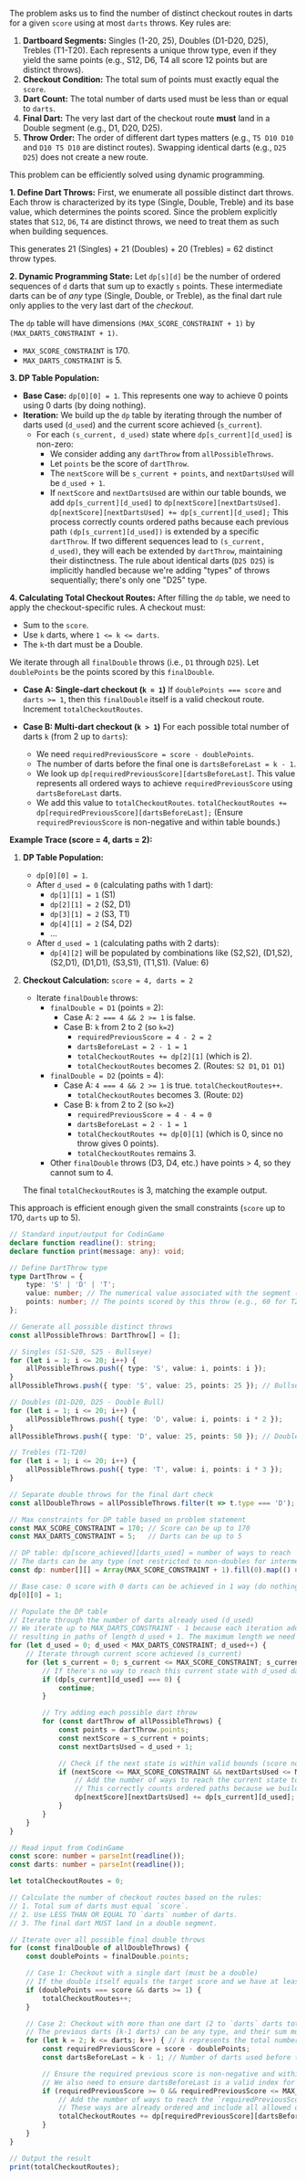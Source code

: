 The problem asks us to find the number of distinct checkout routes in darts for a given `score` using at most `darts` throws. Key rules are:
1.  **Dartboard Segments:** Singles (1-20, 25), Doubles (D1-D20, D25), Trebles (T1-T20). Each represents a unique throw type, even if they yield the same points (e.g., S12, D6, T4 all score 12 points but are distinct throws).
2.  **Checkout Condition:** The total sum of points must exactly equal the `score`.
3.  **Dart Count:** The total number of darts used must be less than or equal to `darts`.
4.  **Final Dart:** The very last dart of the checkout route **must** land in a Double segment (e.g., D1, D20, D25).
5.  **Throw Order:** The order of different dart types matters (e.g., `T5 D10 D10` and `D10 T5 D10` are distinct routes). Swapping identical darts (e.g., `D25 D25`) does not create a new route.

This problem can be efficiently solved using dynamic programming.

**1. Define Dart Throws:**
First, we enumerate all possible distinct dart throws. Each throw is characterized by its type (Single, Double, Treble) and its base value, which determines the points scored. Since the problem explicitly states that `S12`, `D6`, `T4` are distinct throws, we need to treat them as such when building sequences.


This generates 21 (Singles) + 21 (Doubles) + 20 (Trebles) = 62 distinct throw types.

**2. Dynamic Programming State:**
Let `dp[s][d]` be the number of ordered sequences of `d` darts that sum up to exactly `s` points. These intermediate darts can be of *any* type (Single, Double, or Treble), as the final dart rule only applies to the very last dart of the *checkout*.

The `dp` table will have dimensions `(MAX_SCORE_CONSTRAINT + 1)` by `(MAX_DARTS_CONSTRAINT + 1)`.
- `MAX_SCORE_CONSTRAINT` is 170.
- `MAX_DARTS_CONSTRAINT` is 5.

**3. DP Table Population:**
- **Base Case:** `dp[0][0] = 1`. This represents one way to achieve 0 points using 0 darts (by doing nothing).
- **Iteration:** We build up the `dp` table by iterating through the number of darts used (`d_used`) and the current score achieved (`s_current`).
    - For each `(s_current, d_used)` state where `dp[s_current][d_used]` is non-zero:
        - We consider adding any `dartThrow` from `allPossibleThrows`.
        - Let `points` be the score of `dartThrow`.
        - The `nextScore` will be `s_current + points`, and `nextDartsUsed` will be `d_used + 1`.
        - If `nextScore` and `nextDartsUsed` are within our table bounds, we add `dp[s_current][d_used]` to `dp[nextScore][nextDartsUsed]`.
        `dp[nextScore][nextDartsUsed] += dp[s_current][d_used];`
This process correctly counts ordered paths because each previous path `(dp[s_current][d_used])` is extended by a specific `dartThrow`. If two different sequences lead to `(s_current, d_used)`, they will each be extended by `dartThrow`, maintaining their distinctness. The rule about identical darts (`D25 D25`) is implicitly handled because we're adding "types" of throws sequentially; there's only one "D25" type.

**4. Calculating Total Checkout Routes:**
After filling the `dp` table, we need to apply the checkout-specific rules. A checkout must:
- Sum to the `score`.
- Use `k` darts, where `1 <= k <= darts`.
- The `k`-th dart must be a Double.

We iterate through all `finalDouble` throws (i.e., `D1` through `D25`). Let `doublePoints` be the points scored by this `finalDouble`.

- **Case A: Single-dart checkout (`k = 1`)**
    If `doublePoints === score` and `darts >= 1`, then this `finalDouble` itself is a valid checkout route. Increment `totalCheckoutRoutes`.

- **Case B: Multi-dart checkout (`k > 1`)**
    For each possible total number of darts `k` (from 2 up to `darts`):
    - We need `requiredPreviousScore = score - doublePoints`.
    - The number of darts before the final one is `dartsBeforeLast = k - 1`.
    - We look up `dp[requiredPreviousScore][dartsBeforeLast]`. This value represents all ordered ways to achieve `requiredPreviousScore` using `dartsBeforeLast` darts.
    - We add this value to `totalCheckoutRoutes`.
    `totalCheckoutRoutes += dp[requiredPreviousScore][dartsBeforeLast];`
    (Ensure `requiredPreviousScore` is non-negative and within table bounds.)

**Example Trace (score = 4, darts = 2):**
1.  **DP Table Population:**
    *   `dp[0][0] = 1`.
    *   After `d_used = 0` (calculating paths with 1 dart):
        *   `dp[1][1] = 1` (S1)
        *   `dp[2][1] = 2` (S2, D1)
        *   `dp[3][1] = 2` (S3, T1)
        *   `dp[4][1] = 2` (S4, D2)
        *   ...
    *   After `d_used = 1` (calculating paths with 2 darts):
        *   `dp[4][2]` will be populated by combinations like (S2,S2), (D1,S2), (S2,D1), (D1,D1), (S3,S1), (T1,S1). (Value: 6)

2.  **Checkout Calculation:** `score = 4, darts = 2`
    *   Iterate `finalDouble` throws:
        *   `finalDouble = D1` (points = 2):
            *   Case A: `2 === 4 && 2 >= 1` is false.
            *   Case B: `k` from 2 to 2 (so `k=2`)
                *   `requiredPreviousScore = 4 - 2 = 2`
                *   `dartsBeforeLast = 2 - 1 = 1`
                *   `totalCheckoutRoutes += dp[2][1]` (which is 2).
                *   `totalCheckoutRoutes` becomes 2. (Routes: `S2 D1`, `D1 D1`)
        *   `finalDouble = D2` (points = 4):
            *   Case A: `4 === 4 && 2 >= 1` is true. `totalCheckoutRoutes++`.
                *   `totalCheckoutRoutes` becomes 3. (Route: `D2`)
            *   Case B: `k` from 2 to 2 (so `k=2`)
                *   `requiredPreviousScore = 4 - 4 = 0`
                *   `dartsBeforeLast = 2 - 1 = 1`
                *   `totalCheckoutRoutes += dp[0][1]` (which is 0, since no throw gives 0 points).
                *   `totalCheckoutRoutes` remains 3.
        *   Other `finalDouble` throws (D3, D4, etc.) have points > 4, so they cannot sum to 4.

    The final `totalCheckoutRoutes` is 3, matching the example output.

This approach is efficient enough given the small constraints (`score` up to 170, `darts` up to 5).

```typescript
// Standard input/output for CodinGame
declare function readline(): string;
declare function print(message: any): void;

// Define DartThrow type
type DartThrow = {
    type: 'S' | 'D' | 'T';
    value: number; // The numerical value associated with the segment (e.g., 20 for T20)
    points: number; // The points scored by this throw (e.g., 60 for T20)
};

// Generate all possible distinct throws
const allPossibleThrows: DartThrow[] = [];

// Singles (S1-S20, S25 - Bullseye)
for (let i = 1; i <= 20; i++) {
    allPossibleThrows.push({ type: 'S', value: i, points: i });
}
allPossibleThrows.push({ type: 'S', value: 25, points: 25 }); // Bullseye (Outer Bull)

// Doubles (D1-D20, D25 - Double Bull)
for (let i = 1; i <= 20; i++) {
    allPossibleThrows.push({ type: 'D', value: i, points: i * 2 });
}
allPossibleThrows.push({ type: 'D', value: 25, points: 50 }); // Double Bull

// Trebles (T1-T20)
for (let i = 1; i <= 20; i++) {
    allPossibleThrows.push({ type: 'T', value: i, points: i * 3 });
}

// Separate double throws for the final dart check
const allDoubleThrows = allPossibleThrows.filter(t => t.type === 'D');

// Max constraints for DP table based on problem statement
const MAX_SCORE_CONSTRAINT = 170; // Score can be up to 170
const MAX_DARTS_CONSTRAINT = 5;   // Darts can be up to 5

// DP table: dp[score_achieved][darts_used] = number of ways to reach `score_achieved` using exactly `darts_used` darts.
// The darts can be any type (not restricted to non-doubles for intermediate steps).
const dp: number[][] = Array(MAX_SCORE_CONSTRAINT + 1).fill(0).map(() => Array(MAX_DARTS_CONSTRAINT + 1).fill(0));

// Base case: 0 score with 0 darts can be achieved in 1 way (do nothing)
dp[0][0] = 1;

// Populate the DP table
// Iterate through the number of darts already used (d_used)
// We iterate up to MAX_DARTS_CONSTRAINT - 1 because each iteration adds one more dart,
// resulting in paths of length d_used + 1. The maximum length we need is MAX_DARTS_CONSTRAINT.
for (let d_used = 0; d_used < MAX_DARTS_CONSTRAINT; d_used++) {
    // Iterate through current score achieved (s_current)
    for (let s_current = 0; s_current <= MAX_SCORE_CONSTRAINT; s_current++) {
        // If there's no way to reach this current state with d_used darts, skip
        if (dp[s_current][d_used] === 0) {
            continue;
        }

        // Try adding each possible dart throw
        for (const dartThrow of allPossibleThrows) {
            const points = dartThrow.points;
            const nextScore = s_current + points;
            const nextDartsUsed = d_used + 1;

            // Check if the next state is within valid bounds (score not exceeding MAX_SCORE_CONSTRAINT, darts not exceeding MAX_DARTS_CONSTRAINT)
            if (nextScore <= MAX_SCORE_CONSTRAINT && nextDartsUsed <= MAX_DARTS_CONSTRAINT) {
                // Add the number of ways to reach the current state to the next state.
                // This correctly counts ordered paths because we build them sequentially, dart by dart.
                dp[nextScore][nextDartsUsed] += dp[s_current][d_used];
            }
        }
    }
}

// Read input from CodinGame
const score: number = parseInt(readline());
const darts: number = parseInt(readline());

let totalCheckoutRoutes = 0;

// Calculate the number of checkout routes based on the rules:
// 1. Total sum of darts must equal `score`.
// 2. Use LESS THAN OR EQUAL TO `darts` number of darts.
// 3. The final dart MUST land in a double segment.

// Iterate over all possible final double throws
for (const finalDouble of allDoubleThrows) {
    const doublePoints = finalDouble.points;

    // Case 1: Checkout with a single dart (must be a double)
    // If the double itself equals the target score and we have at least 1 dart available
    if (doublePoints === score && darts >= 1) {
        totalCheckoutRoutes++;
    }

    // Case 2: Checkout with more than one dart (2 to `darts` darts total)
    // The previous darts (k-1 darts) can be any type, and their sum must be `score - doublePoints`.
    for (let k = 2; k <= darts; k++) { // k represents the total number of darts used for the checkout
        const requiredPreviousScore = score - doublePoints;
        const dartsBeforeLast = k - 1; // Number of darts used before the final double

        // Ensure the required previous score is non-negative and within DP table bounds.
        // We also need to ensure dartsBeforeLast is a valid index for dp (which it will be >=1 due to k>=2)
        if (requiredPreviousScore >= 0 && requiredPreviousScore <= MAX_SCORE_CONSTRAINT) {
            // Add the number of ways to reach the `requiredPreviousScore` using `dartsBeforeLast` darts.
            // These ways are already ordered and include all allowed dart types (S, D, T) for intermediate throws.
            totalCheckoutRoutes += dp[requiredPreviousScore][dartsBeforeLast];
        }
    }
}

// Output the result
print(totalCheckoutRoutes);

```